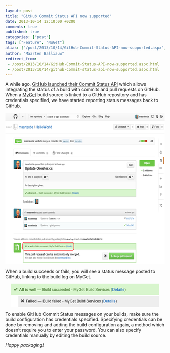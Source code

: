 ```yaml
---
layout: post
title: "GitHub Commit Status API now supported"
date: 2013-10-14 12:10:00 +0200
comments: true
published: true
categories: ["post"]
tags: ["Feature", "NuGet"]
alias: ["/post/2013/10/14/GitHub-Commit-Status-API-now-supported.aspx", "/post/2013/10/14/github-commit-status-api-now-supported.aspx"]
author: "Maarten Balliauw"
redirect_from:
 - /post/2013/10/14/GitHub-Commit-Status-API-now-supported.aspx.html
 - /post/2013/10/14/github-commit-status-api-now-supported.aspx.html
---
```


<p>A while ago, <a href="https://github.com/blog/1227-commit-status-api">GitHub launched their Commit Status API</a> which allows integrating the status of a build with commits and pull requests on GitHub. When a <a href="http://www.myget.org">MyGet</a>&nbsp;build source is linked to a GitHub repository and has credentials specified, we have started reporting status messages back to GitHub.</p>
<p><a href="/images/image_76.png"><img style="background-image: none; float: none; padding-top: 0px; padding-left: 0px; margin-left: auto; display: block; padding-right: 0px; margin-right: auto; border: 0px;" title="GitHub Commit Status API MyGet" src="/images/image_thumb_74.png" alt="GitHub Commit Status API MyGet" width="633" height="480" border="0" /></a></p>
<p>When a build succeeds or fails, you will see a status message posted to GitHub, linking to the build log on MyGet.</p>
<p><a href="/images/image_77.png"><img style="background-image: none; float: none; padding-top: 0px; padding-left: 0px; margin-left: auto; display: block; padding-right: 0px; margin-right: auto; border: 0px;" title="MyGet reports build status to GitHub" src="/images/image_thumb_75.png" alt="MyGet reports build status to GitHub" width="470" height="73" border="0" /></a></p>
<p>To enable GitHub Commit Status messages on your builds, make sure the build configuration has credentials specified. Specifying credentials can be done by removing and adding the build configuration again, a method which doesn&rsquo;t require you to enter your password. You can also specify credentials manually by editing the build source.</p>
<p><em>Happy packaging!</em></p>



